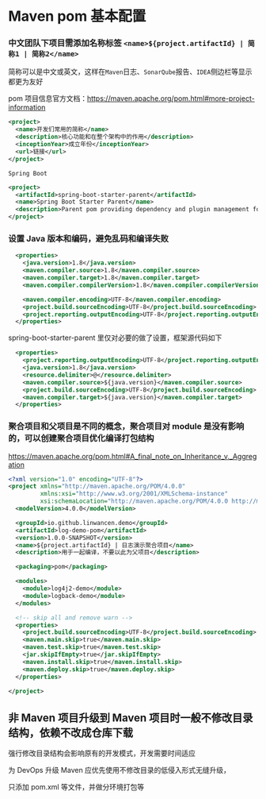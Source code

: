 # Maven pom 基本配置

### 中文团队下项目需添加名称标签 `<name>${project.artifactId} | 简称1 | 简称2</name>`

简称可以是中文或英文，这样在`Maven`日志、`SonarQube`报告、`IDEA`侧边栏等显示都更为友好

pom 项目信息官方文档：https://maven.apache.org/pom.html#more-project-information

```xml
<project>
  <name>开发们常用的简称</name>
  <description>核心功能和在整个架构中的作用</description>
  <inceptionYear>成立年份</inceptionYear>
  <url>链接</url>
</project>
```

`Spring Boot`
```xml
<project>
  <artifactId>spring-boot-starter-parent</artifactId>
  <name>Spring Boot Starter Parent</name>
  <description>Parent pom providing dependency and plugin management for applications built with Maven</description>
</project>
```


### 设置 Java 版本和编码，避免乱码和编译失败

```xml
  <properties>
    <java.version>1.8</java.version>
    <maven.compiler.source>1.8</maven.compiler.source>
    <maven.compiler.target>1.8</maven.compiler.target>
    <maven.compiler.compilerVersion>1.8</maven.compiler.compilerVersion>

    <maven.compiler.encoding>UTF-8</maven.compiler.encoding>
    <project.build.sourceEncoding>UTF-8</project.build.sourceEncoding>
    <project.reporting.outputEncoding>UTF-8</project.reporting.outputEncoding>
  </properties>
```

spring-boot-starter-parent 里仅对必要的做了设置，框架源代码如下
```xml
  <properties>
    <project.reporting.outputEncoding>UTF-8</project.reporting.outputEncoding>
    <java.version>1.8</java.version>
    <resource.delimiter>@</resource.delimiter>
    <maven.compiler.source>${java.version}</maven.compiler.source>
    <project.build.sourceEncoding>UTF-8</project.build.sourceEncoding>
    <maven.compiler.target>${java.version}</maven.compiler.target>
  </properties>
```


### 聚合项目和父项目是不同的概念，聚合项目对 module 是没有影响的，可以创建聚合项目优化编译打包结构

https://maven.apache.org/pom.html#A_final_note_on_Inheritance_v._Aggregation

```xml
<?xml version="1.0" encoding="UTF-8"?>
<project xmlns="http://maven.apache.org/POM/4.0.0"
         xmlns:xsi="http://www.w3.org/2001/XMLSchema-instance"
         xsi:schemaLocation="http://maven.apache.org/POM/4.0.0 http://maven.apache.org/xsd/maven-4.0.0.xsd">
  <modelVersion>4.0.0</modelVersion>

  <groupId>io.github.linwancen.demo</groupId>
  <artifactId>log-demo-pom</artifactId>
  <version>1.0.0-SNAPSHOT</version>
  <name>${project.artifactId} | 日志演示聚合项目</name>
  <description>用于一起编译，不要以此为父项目</description>

  <packaging>pom</packaging>

  <modules>
    <module>log4j2-demo</module>
    <module>logback-demo</module>
  </modules>

  <!-- skip all and remove warn -->
  <properties>
    <project.build.sourceEncoding>UTF-8</project.build.sourceEncoding>
    <maven.main.skip>true</maven.main.skip>
    <maven.test.skip>true</maven.test.skip>
    <jar.skipIfEmpty>true</jar.skipIfEmpty>
    <maven.install.skip>true</maven.install.skip>
    <maven.deploy.skip>true</maven.deploy.skip>
  </properties>

</project>
```

## 非 Maven 项目升级到 Maven 项目时一般不修改目录结构，依赖不改成仓库下载

强行修改目录结构会影响原有的开发模式，开发需要时间适应

为 DevOps 升级 Maven 应优先使用不修改目录的低侵入形式无缝升级，

只添加 pom.xml 等文件，并做分环境打包等
